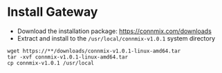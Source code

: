 # Install Gateway

- Download the installation package: https://connmix.com/downloads
- Extract and install to the `/usr/local/connmix-v1.0.1` system directory

```
wget https://**/downloads/connmix-v1.0.1-linux-amd64.tar
tar -xvf connmix-v1.0.1-linux-amd64.tar
cp connmix-v1.0.1 /usr/local
```
